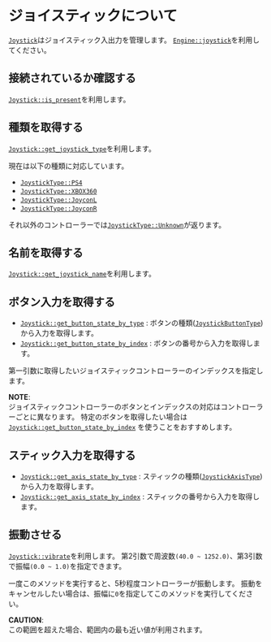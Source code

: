 # ジョイスティックについて

[`Joystick`](../../core/struct.Joystick.html)はジョイスティック入出力を管理します。
[`Engine::joystick`](../../engine/struct.Engine.html#method.joystick)を利用してください。

## 接続されているか確認する
[`Joystick::is_present`](../../core/struct.Joystick.html#method.is_present)を利用します。

## 種類を取得する
[`Joystick::get_joystick_type`](../../core/struct.Joystick.html#method.get_joystick_type)を利用します。

現在は以下の種類に対応しています。
- [`JoystickType::PS4`](../../core/enum.JoystickType.html#variant.PS4)
- [`JoystickType::XBOX360`](../../core/enum.JoystickType.html#variant.XBOX360)
- [`JoystickType::JoyconL`](../../core/enum.JoystickType.html#variant.JoyconL)
- [`JoystickType::JoyconR`](../../core/enum.JoystickType.html#variant.JoyconR)

それ以外のコントローラーでは[`JoystickType::Unknown`](../../core/enum.JoystickType.html#variant.Unknown)が返ります。

## 名前を取得する
[`Joystick::get_joystick_name`](../../core/struct.Joystick.html#method.get_joystick_name)を利用します。

## ボタン入力を取得する
- [`Joystick::get_button_state_by_type`](../../core/struct.Joystick.html#method.get_button_state_by_type)
: ボタンの種類([`JoystickButtonType`](../../core/enum.JoystickButtonType.html))から入力を取得します。
- [`Joystick::get_button_state_by_index`](../../core/struct.Joystick.html#method.get_button_state_by_index)
: ボタンの番号から入力を取得します。

第一引数に取得したいジョイスティックコントローラーのインデックスを指定します。

**NOTE**:  
ジョイスティックコントローラーのボタンとインデックスの対応はコントローラーごとに異なります。
特定のボタンを取得したい場合は
[`Joystick::get_button_state_by_index`](../../core/struct.Joystick.html#method.get_button_state_by_index)
を使うことをおすすめします。

## スティック入力を取得する
- [`Joystick::get_axis_state_by_type`](../../core/struct.Joystick.html#method.get_axis_state_by_type)
: スティックの種類([`JoystickAxisType`](../../core/enum.JoystickAxisType.html))から入力を取得します。
- [`Joystick::get_axis_state_by_index`](../../core/struct.Joystick.html#method.get_axis_state_by_index)
: スティックの番号から入力を取得します。

## 振動させる
[`Joystick::vibrate`](../../core/struct.Joystick.html#method.vibrate)を利用します。
第2引数で周波数`(40.0 ~ 1252.0)`、第3引数で振幅`(0.0 ~ 1.0)`を指定できます。

一度このメソッドを実行すると、5秒程度コントローラーが振動します。
振動をキャンセルしたい場合は、振幅に`0`を指定してこのメソッドを実行してください。

**CAUTION**:  
この範囲を超えた場合、範囲内の最も近い値が利用されます。